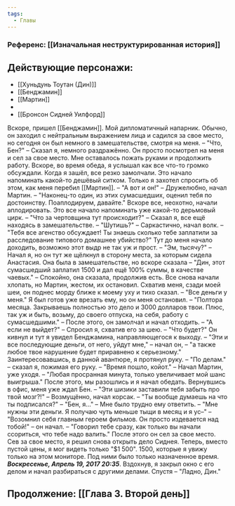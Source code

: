 ```yaml
---
tags:
  - Главы
---
```

### Референс: [[Изначальная неструктурированная история]]
## Действующие персонажи:
- [[Хуньдунь Тоутан (Дин)]]
- [[Бенджамин]]
- [[Мартин]]
- 
- [[Бронсон Сидней Уилфорд]]

Вскоре, пришел [[Бенджамин]]. Мой дипломатичный напарник. Обычно, он заходил с нейтральным выражением лица и садился за свое место, но сегодня он был немного в замешательстве, смотря на меня.
– "Что, Бен?" – Сказал я, немного раздражённо. 
Он просто посмотрел на меня и сел за свое место. Мне оставалось пожать руками и продолжить работу. 
Вскоре, во время обеда, я услышал как все что-то громко обсуждали. Когда я зашёл, все резко замолчали. Это начало напоминать какой-то дешёвый ситком. 
Только я захотел спросить об этом, как меня перебил [[Мартин]].
– "А вот и он!" – Дружелюбно, начал Мартин. – "Наконец-то один, из этих сумасшедших, оценил тебя по достоинству. Поаплодируем, давайте."
Вскоре все, неохотно, начали аплодировать. Это все начало напоминать уже какой-то дерьмовый цирк. 
– "Что за чертовщина тут происходит?" – Сказал я, все ещё находясь в замешательстве.
– "Шутишь?" – Саркастично, начал волк. – "Тебя все агенство обсуждает! Ты знаешь сколько тебе заплатили за расследование типового домашнее убийство?"
Тут до меня начало доходить, возможно этот выдр не так уж и прост.
– "Эм, тысячу?" – Начал я, но он тут же щёлкнул в сторону места, за которым сидела Анастасия. 
Она была в замешательстве, но вскоре сказала
– "Дин, этот сумасшедший заплатил 1500 и дал ещё 100% суммы, в качестве чаевых." – Спокойно, она сказала, продолжив есть. 
Все снова начали хлопать, но Мартин, жестом, их остановил. 
Схватив меня, сзади моей шеи, он поднес морду ближе к моему уху и тихо сказал. 
– "Все деньги у меня."
Я был готов уже врезать ему, но он меня остановил. 
– "Полтора месяца. Закрываешь полностью это дело и 3000 долларов твои. Плюс, так уж и быть, возьму, до своего отпуска, на себя, работу с сумасшедшими." – После этого, он замолчал и начал отходить.
– "А если не выйдет?" – Спросил я, схватив его за шею. – "Что будет?"
Он кивнул и тут я увидел Бенджамина, направляющегося к выходу.
– "Эти и все последующие деньги, от него, уйдут мне," –  начал он, – "а также любое твое нарушение будет приравнено к серьезному."
Заинтересовавшись, в данной авантюре, я протянул руку.
– "По делам." – сказал я, пожимая его руку. 
– "Время пошло, койот." – Начал Мартин, уже уходя. – "Любая просранная минута, только увеличивает мой шанс выигрыша."
После этого, мы разошлись и я начал обедать. Вернувшись в офис, меня уже ждал Бен.
– "Эти шизики заставили тебя забыть про твой мозг?!" – Возмущённо, начал корсак. – "Ты вообще думаешь на что ты подписался?"
– "Бен, я..." – Мне было трудно ему ответить. – "Мне нужны эти деньги. Я получаю чуть меньше тыщи в месяц и я ус–"
– "Возомнил себя главным героем фильмов. Он просто издевается над тобой!" – он начал. – "Говорил тебе сразу, как только вы начали ссориться, что тебе надо валить."
После этого он сел за свое место. Сев за свое место, я решил снова открыть дело Сиднея.  Теперь, вместо пустой цены, я мог видеть только "$1 500". 1500, которые я увижу только на этом мониторе. Под ними было только назначенное время. ***Воскресенье, Апрель 19, 2017 20:35***. Вздохнув, я закрыл окно с его делом и начал разбираться с другими делами.
Спустя 
– "Ладно, Дин." 
## Продолжение: [[Глава 3. Второй день]]